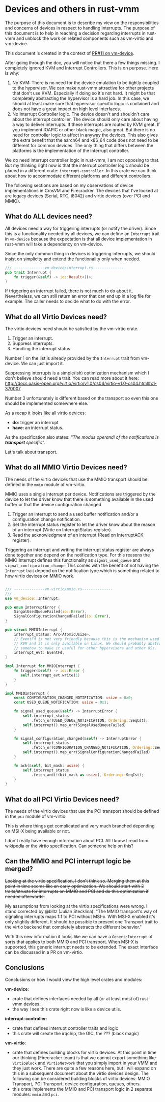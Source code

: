 # Devices and others in rust-vmm

The purpose of this document is to describe my view on the responsibilities and
concerns of devices in respect to handling interrupts. The purpose of this
document is to help in reaching a decision regarding interrupts in rust-vmm
and unblock the work on related components such as vm-virtio and vm-device.

This document is created in the context of
[PR#11 on vm-device](https://github.com/rust-vmm/vm-device/pull/11).

After going through the doc, you will notice that there a few things missing.
I completely ignored KVM and Interrupt Controllers. This is on purpose. Here is
why:

1. No KVM: There is no need for the device emulation to be tightly coupled to
   the hypervisor. We can make rust-vmm attractive for other projects that
   don't use KVM. Especially if doing so it's not hard. It might be that
   completely abstracting the hypervisor is a hard job. In this case, we should
   at least make sure that hypervisor specific logic is contained and does not
   have a great impact on high level interfaces.
2. No Interrupt Controller logic. The device doesn't and shouldn't care about
   the interrupt controller. The device should only care about having a way
   to deliver interrupts. If these interrupts are routed by KVM great. If you
   implement IOAPIC or other black magic, also great. But there is no need
   for controller logic to affect in anyway the devices. This also gives the
   extra benefit that the aarch64 and x86_64 code does not need to be different
   for common devices. The only thing that differs between the platforms is
   the implementation of the interrupt controller.

We do need interrupt controller logic in rust-vmm, I am not opposing to that.
But my thinking right now is that the interrupt controller logic should be
placed in a different crate: `interrupt-controller`. In this crate we can
think about how to accommodate different platforms and different controllers.

The following sections are based on my observations of device implementations
in CrosVM and Firecracker. The devices that I've looked at are legacy devices
(Serial, RTC, i8042) and virtio devices (over PCI and MMIO).

## What do ALL devices need?

All devices need a way for triggering interrupts (or notify the driver). Since
this is a functionality needed by all devices, we can define an `Interrupt`
trait in `vm-device` because the expectation is that all device implementation
in rust-vmm will take a dependency on vm-device.

Since the only common thing in devices is triggering interrupts, we should
insist on simplicity and extend the functionality only when needed.

```rust
/// --------------vm-device/interrupt.rs--------------
pub trait Interrupt {
    fn trigger(&self) -> io::Result<()>;
}
```

If triggering an interrupt failed, there is not much to do about it.
Nevertheless, we can still return an error that can end up in a log file for
example. The caller needs to decide what to do with the error.

## What do all Virtio Devices need?

The virtio devices need should be satisfied by the vm-virtio crate.

1. Trigger an interrupt.
2. Suppress interrupts.
3. Handling the interrupt status.

Number 1 on the list is already provided by the `Interrupt` trait from
vm-device. We can just import it.

Suppressing interrupts is a simple(ish) optimization mechanism which I don't
believe should need a trait. You can read more about it here:
http://docs.oasis-open.org/virtio/virtio/v1.0/cs04/virtio-v1.0-cs04.html#x1-370007

Number 3 unfortunately is different based on the transport so even this one
should be implemented somewhere else.

As a recap it looks like all virtio devices:
 - **do**: trigger an interrupt
 - **have**: an interrupt status.
 
As the specification also states: _"The modus operandi of the notifications
is **transport** specific"_.

Let's talk about transport.

## What do all MMIO Virtio Devices need?

The needs of the virtio devices that use the MMIO transport should be defined
in the `mmio` module of vm-virtio.

MMIO uses a single interrupt per device. Notifications are triggered by the
device to let the driver know that there is something available in the used
buffer or that the device configuration changed.

1. Trigger an interrupt to send a used buffer notification and/or a
   configuration change notification.
2. Set the interrupt status register to let the driver know about the reason
   of an interrupt (Write on InterruptStatus register).
3. Read the acknowledgment of an interrupt (Read on InterruptACK register).

Triggering an interrupt and writing the interrupt status register are always
done together and depend on the notification type. For this reasons the MMIO
Interrupt defines this functionality as `signal_used_queue` and
`signal_configuration_change`. This comes with the benefit of not having the
`Interrupt` trait depend on the notification type which is something related to
how virtio devices on MMIO work.

```rust

/// --------------vm-virtio/mmio.rs--------------
/// 
use vm_device::Interrupt;

pub enum InterruptError {
    SingalUsedQueueFailed(io::Error),
    SignalConfigurationChangedFailed(io::Error),
}

pub struct MMIOInterrupt {
    interrupt_status: Arc<AtomicUsize>,
    // EventFd is not very friendly because this is the mechanism used by
    // KVM and it is only available on Linux. We should probably abstract this
    // somehow to make it useful for other hypervisors and other OSs.
    interrupt_evt: EventFd,
}

impl Interrupt for MMIOInterrupt {
    fn trigger(&self) -> io::Error {
       self.interrupt_evt.write(1)
    }
}

impl MMIOInterrupt {
    const CONFIGURATION_CHANGED_NOTIFICATION: usize = 0x0;
    const USED_QUEUE_NOTIFICATION: usize = 0x1;

    fn signal_used_queue(&self) -> InterruptError {
        self.interrupt_status
            .fetch_or(USED_QUEUE_NOTIFICATION, Ordering::SeqCst);
        self.interrupt().map_err(SingalUsedQueueFailed)
    }

    fn signal_configuration_changed(&self) -> InterruptError {
        self.interrupt_status
            .fetch_or(CONFIGURATION_CHANGED_NOTIFICATION, Ordering::SeqCst);
        self.interrupt().map_err(SignalConfigurationChangedFailed)
    }

    fn ack(&self, bit_mask: usize) {
        self.interrupt_status
            .fetch_and(!(bit_mask as usize), Ordering::SeqCst);
    }
}
```

## What do all PCI Virtio Devices need?

The needs of the virtio devices that use the PCI transport should be defined
in the `pci` module of vm-virtio.

This is where things get complicated and very much branched depending on
MSI-X being available or not.

I don't really have enough information about PCI. All I know I read from
wikipedia or the virtio specification. Can someone help on this?

## Can the MMIO and PCI interrupt logic be merged?

<s>Looking at the virtio specification, I don't think so. Merging them at this
point in time seems like an early optimization. We should start with 2
traits/structs for interrupts on MMIO and PCI and do this optimization if
needed afterwards.</s>

My assumptions from looking at the virtio specifications were wrong. I stand
corrected by @blitz (Julian Stecklina): "The MMIO transport's way of signaling
interrupts maps 1:1 to PCI without MSI-x. With MSI-X enabled it's only slightly
different. It should be possible to present one Transport trait to the virtio
backend that completely abstracts the different behavior."

With this new information it looks like we can have a `GenericInterrupt` of
sorts that applies to both MMIO and PCI transport. When MSI-X is supported,
this generic interrupt needs to be extended. The exact interface can be
discussed in a PR on vm-virtio.

## Conclusions

Conclusions or how I would view the high level crates and modules:

**vm-device**:
- crate that defines interfaces needed by all (or at least most of) rust-vmm
devices.
- the way I see this crate right now is like a device utils.

**interrupt-controller**:
- crate that defines interrupt controller traits and logic
- this crate will create the irqchip, the GIC, the ??? (black magic)

**vm-virtio**:
- crate that defines building blocks for virtio devices. At this point in time
  our thinking (Firecracker team) is that we cannot export something like
  `VirtioBlock` and `VirtioNetwork` that you simply import in your VMM and they
  just work. There are quite a few reasons here, but I will expand on this in
  a subsequent document about the virtio devices design. The following can be
  considered building blocks of virtio devices: MMIO Transport, PCI Transport,
  device configuration, queues, others.
- this crate implements the MMIO and PCI transport logic in 2 separate modules:
  `mmio` and `pci`.
